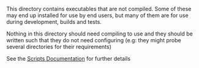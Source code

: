 This directory contains executables that are not compiled.  Some of these may
end up installed for use by end users, but many of them are for use during
development, builds and tests.

Nothing in this directory should need compiling to use and they should be
written such that they do not need configuring (e.g: they might probe several
directories for their requirements)

See the [Scripts Documentation](../docs/Scripts.md) for further details
